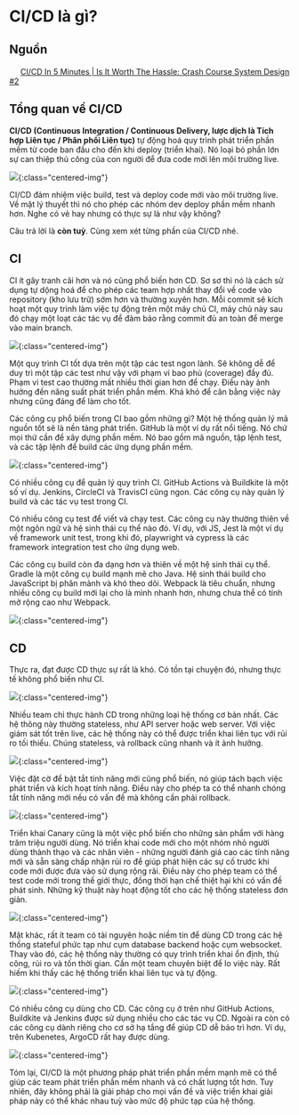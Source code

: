 # CI/CD là gì?

## Nguồn

<img src="../../assets/images/bytebytego.png" width="16" height="16"/> [CI/CD In 5 Minutes | Is It Worth The Hassle: Crash Course System Design #2](https://www.youtube.com/watch?v=42UP1fxi2SY)

## Tổng quan về CI/CD

**CI/CD (Continuous Integration / Continuous Delivery, lược dịch là Tích hợp Liên tục / Phân phối Liên tục)** tự động hoá quy trình phát triển phần mềm từ code ban đầu cho đến khi deploy (triển khai). Nó loại bỏ phần lớn sự can thiệp thủ công của con người để đưa code mới lên môi trường live.

![](../assets/ByteByteGo/ci_cd/figure1.png){:class="centered-img"}

CI/CD đảm nhiệm việc build, test và deploy code mới vào môi trường live. Về mặt lý thuyết thì nó cho phép các nhóm dev deploy phần mềm nhanh hơn. Nghe có vẻ hay nhưng có thực sự là như vậy không?

Câu trả lời là **còn tuỳ**. Cùng xem xét từng phần của CI/CD nhé.

## CI

CI ít gây tranh cãi hơn và nó cũng phổ biến hơn CD. Sơ sơ thì nó là cách sử dụng tự dộng hoá để cho phép các team hợp nhất thay đổi về code vào repository (kho lưu trữ) sớm hơn và thường xuyên hơn. Mỗi commit sẽ kích hoạt một quy trình làm việc tự động trên một máy chủ CI, máy chủ này sau đó chạy một loạt các tác vụ để đảm bảo rằng commit đủ an toàn để merge vào main branch.

![](../assets/ByteByteGo/ci_cd/figure2.png){:class="centered-img"}

Một quy trình CI tốt dựa trên một tập các test ngon lành. Sẽ không dễ để duy trì một tập các test như vậy với phạm vi bao phủ (coverage) đầy đủ. Phạm vi test cao thường mất nhiều thời gian hơn để chạy. Điều này ảnh hưởng đến năng suất phát triển phần mềm. Khá khó để cân bằng việc này nhưng cũng đáng để làm cho tốt.

Các công cụ phổ biến trong CI bao gồm những gì? Một hệ thống quản lý mã nguồn tốt sẽ là nền tảng phát triển. GitHub là một ví dụ rất nổi tiếng. Nó chứ mọi thứ cần để xây dựng phần mềm. Nó bao gồm mã nguồn, tập lệnh test, và các tập lệnh để build các ứng dụng phần mềm.

![](../assets/ByteByteGo/ci_cd/figure3.png){:class="centered-img"}

Có nhiều công cụ để quản lý quy trình CI. GitHub Actions và Buildkite là một số ví dụ. Jenkins, CircleCI và TravisCI cũng ngon. Các công cụ này quản lý build và các tác vụ test trong CI. 

Có nhiều công cụ test để viết và chạy test. Các công cụ này thường thiên về một ngôn ngữ và hệ sinh thái cụ thể nào đó. Ví dụ, với JS, Jest là một ví dụ về framework unit test, trong khi đó, playwright và cypress là các framework integration test cho ứng dụng web. 

Các công cụ build còn đa dạng hơn và thiên về một hệ sinh thái cụ thể. Gradle là một công cụ build mạnh mẽ cho Java. Hệ sinh thái build cho JavaScript bị phân mảnh và khó theo dõi. Webpack là tiêu chuẩn, nhưng nhiều công cụ build mới lại cho là mình nhanh hơn, nhưng chưa thể có tính mở rộng cao như Webpack.

![](../assets/ByteByteGo/ci_cd/figure4.png){:class="centered-img"}

## CD

Thực ra, đạt được CD thực sự rất là khó. Có tồn tại chuyện đó, nhưng thực tế không phổ biến như CI.

![](../assets/ByteByteGo/ci_cd/figure5.png){:class="centered-img"}

Nhiều team chỉ thực hành CD trong những loại hệ thống cơ bản nhất. Các hệ thông này thường stateless, như API server hoặc web server. Với việc giám sát tốt trên live, các hệ thống này có thể được triển khai liên tục với rủi ro tối thiểu. Chúng stateless, và rollback cũng nhanh và ít ảnh hưởng.

![](../assets/ByteByteGo/ci_cd/figure6.png){:class="centered-img"}

Việc đặt cờ để bật tắt tính năng mới cũng phổ biến, nó giúp tách bạch việc phát triển và kích hoạt tính năng. Điều này cho phép ta có thể nhanh chóng tắt tính năng mới nếu có vấn đề mà không cần phải rollback. 

![](../assets/ByteByteGo/ci_cd/figure7.png){:class="centered-img"}

Triển khai Canary cũng là một việc phổ biến cho những sản phẩm với hàng trăm triệu người dùng. Nó triển khai code mới cho một nhóm nhỏ người dùng thành thạo và các nhân viên - những người đánh giá cao các tính năng mới và sẵn sàng chấp nhận rủi ro để giúp phát hiện các sự cố trước khi code mới được đưa vào sử dụng rộng rãi. Điều này cho phép team có thể test code mới trong thế giới thực, đồng thời hạn chế thiệt hại khi có vấn đề phát sinh. Những kỹ thuật này hoạt động tốt cho các hệ thống stateless đơn giản.

![](../assets/ByteByteGo/ci_cd/figure8.png){:class="centered-img"}

Mặt khác, rất ít team có tài nguyên hoặc niềm tin để dùng CD trong các hệ thống stateful phức tạp như cụm database backend hoặc cụm websocket. Thay vào đó, các hệ thống này thường có quy trình triển khai ổn định, thủ công, rủi ro và tốn thời gian. Cần một team chuyên biệt để lo việc này. Rất hiếm khi thấy các hệ thống triển khai liên tục và tự động.

![](../assets/ByteByteGo/ci_cd/figure9.png){:class="centered-img"}

Có nhiều công cụ dùng cho CD. Các công cụ ở trên như GitHub Actions, Buildkite và Jenkins được sử dụng nhiều cho các tác vụ CD. Ngoài ra còn có các công cụ dành riêng cho cơ sở hạ tầng để giúp CD dễ bảo trì hơn. Ví dụ, trên Kubenetes, ArgoCD rất hay được dùng.

![](../assets/ByteByteGo/ci_cd/figure10.png){:class="centered-img"}

Tóm lại, CI/CD là một phương pháp phát triển phần mềm mạnh mẽ có thể giúp các team phát triển phần mềm nhanh và có chất lượng tốt hơn. Tuy nhiên, đây không phải là giải pháp cho mọi vấn đề và việc triển khai giải pháp này có thể khác nhau tuỳ vào mức độ phức tạp của hệ thống.
